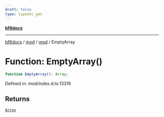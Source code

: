 ```yaml
---
draft: false
type: typedoc_gen
---
```


[**bf6docs**](../../../_index.md)

***

[bf6docs](../../../_index.md) / [mod](../../_index.md) / [mod](../_index.md) / EmptyArray

# Function: EmptyArray()

```ts
function EmptyArray(): Array;
```

Defined in: mod/index.d.ts:13319

## Returns

[`Array`](../Array/_index.md)
